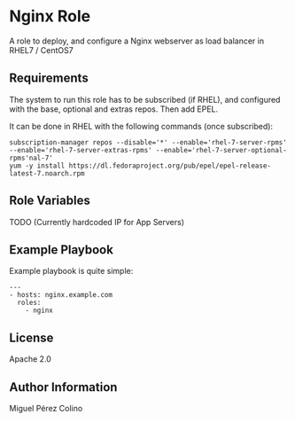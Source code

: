 Nginx Role
=========

A role to deploy, and configure a Nginx webserver as load balancer in RHEL7 / CentOS7

Requirements
------------

The system to run this role has to be subscribed (if RHEL), and configured with the base, optional and extras repos. Then add EPEL.


It can be done in RHEL with the following commands (once subscribed):
```
subscription-manager repos --disable='*' --enable='rhel-7-server-rpms' --enable='rhel-7-server-extras-rpms' --enable='rhel-7-server-optional-rpms'nal-7'
yum -y install https://dl.fedoraproject.org/pub/epel/epel-release-latest-7.noarch.rpm
```

Role Variables
--------------

TODO (Currently hardcoded IP for App Servers)

Example Playbook
----------------

Example playbook is quite simple:

    ---
    - hosts: nginx.example.com
      roles:
        - nginx

License
-------

Apache 2.0

Author Information
------------------

Miguel Pérez Colino 
